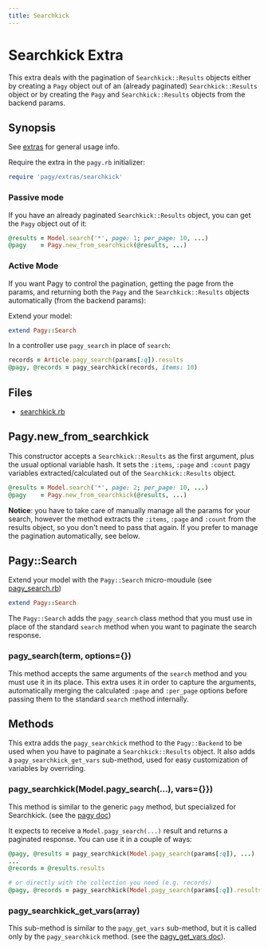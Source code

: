 ```yaml
---
title: Searchkick
---
```

# Searchkick Extra

This extra deals with the pagination of `Searchkick::Results` objects either by creating a `Pagy` object out of an (already paginated) `Searchkick::Results` object or by creating the `Pagy` and `Searchkick::Results` objects from the backend params.

## Synopsis

See [extras](../extras.md) for general usage info.

Require the extra in the `pagy.rb` initializer:

```ruby
require 'pagy/extras/searchkick'
```

### Passive mode

If you have an already paginated `Searchkick::Results` object, you can get the `Pagy` object out of it:

```ruby
@results = Model.search('*', page: 1; per_page: 10, ...)
@pagy    = Pagy.new_from_searchkick(@results, ...)
```

### Active Mode

If you want Pagy to control the pagination, getting the page from the params, and returning both the `Pagy` and the `Searchkick::Results` objects automatically (from the backend params):

Extend your model:

```ruby
extend Pagy::Search
```

In a controller use `pagy_search` in place of `search`:

```ruby
records = Article.pagy_search(params[:q]).results
@pagy, @records = pagy_searchkick(records, items: 10)
```

## Files

- [searchkick.rb](https://github.com/ddnexus/pagy/blob/master/lib/pagy/extras/searchkick.rb)

## Pagy.new_from_searchkick

This constructor accepts a `Searchkick::Results` as the first argument, plus the usual optional variable hash. It sets the `:items`, `:page` and `:count` pagy variables extracted/calculated out of the `Searchkick::Results` object.

```ruby
@results = Model.search('*', page: 2; per_page: 10, ...)
@pagy    = Pagy.new_from_searchkick(@results, ...)
```

**Notice**: you have to take care of manually manage all the params for your search, however the method extracts the `:items`, `:page` and `:count` from the results object, so you don't need to pass that again. If you prefer to manage the pagination automatically, see below.

## Pagy::Search

Extend your model with the `Pagy::Search` micro-moudule (see [pagy_search.rb](https://github.com/ddnexus/pagy/blob/master/lib/pagy/extras/pagy_search.rb))

```ruby
extend Pagy::Search
```

The `Pagy::Search` adds the `pagy_search` class method that you must use in place of the standard `search` method when you want to paginate the search response.

### pagy_search(term, options={})

This method accepts the same arguments of the `search` method and you must use it in its place. This extra uses it in order to capture the arguments, automatically merging the calculated `:page` and `:per_page` options before passing them to the standard `search` method internally.

## Methods

This extra adds the `pagy_searchkick` method to the `Pagy::Backend` to be used when you have to paginate a `Searchkick::Results` object. It also adds a `pagy_searchkick_get_vars` sub-method, used for easy customization of variables by overriding.

### pagy_searchkick(Model.pagy_search(...), vars={}})

This method is similar to the generic `pagy` method, but specialized for Searchkick. (see the [pagy doc](../api/backend.md#pagycollection-varsnil))

It expects to receive a `Model.pagy_search(...)` result and returns a paginated response. You can use it in a couple of ways:

```ruby
@pagy, @results = pagy_searchkick(Model.pagy_search(params[:q]), ...)
...
@records = @results.results

# or directly with the collection you need (e.g. records)
@pagy, @records = pagy_searchkick(Model.pagy_search(params[:q]).results, ...)
```

### pagy_searchkick_get_vars(array)

This sub-method is similar to the `pagy_get_vars` sub-method, but it is called only by the `pagy_searchkick` method. (see the [pagy_get_vars doc](../api/backend.md#pagy_get_varscollection-vars)).
